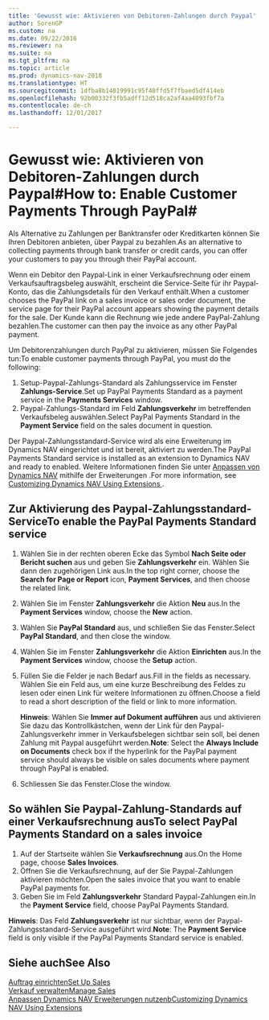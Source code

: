 ```yaml
---
title: 'Gewusst wie: Aktivieren von Debitoren-Zahlungen durch Paypal'
author: SorenGP
ms.custom: na
ms.date: 09/22/2016
ms.reviewer: na
ms.suite: na
ms.tgt_pltfrm: na
ms.topic: article
ms.prod: dynamics-nav-2018
ms.translationtype: HT
ms.sourcegitcommit: 1dfba8b14019991c95f40ffd5f7fbaed5df414eb
ms.openlocfilehash: 92b00332f3fb5adff12d518ca2af4aa4093fbf7a
ms.contentlocale: de-ch
ms.lasthandoff: 12/01/2017

---
```


# <a name="how-to-enable-customer-payments-through-paypal"></a><span data-ttu-id="6f7c9-102">Gewusst wie: Aktivieren von Debitoren-Zahlungen durch Paypal#</span><span class="sxs-lookup"><span data-stu-id="6f7c9-102">How to: Enable Customer Payments Through PayPal#</span></span>
<span data-ttu-id="6f7c9-103">Als Alternative zu Zahlungen per Banktransfer oder Kreditkarten können Sie Ihren Debitoren anbieten, über Paypal zu bezahlen.</span><span class="sxs-lookup"><span data-stu-id="6f7c9-103">As an alternative to collecting payments through bank transfer or credit cards, you can offer your customers to pay you through their PayPal account.</span></span>

<span data-ttu-id="6f7c9-104">Wenn ein Debitor den Paypal-Link in einer Verkaufsrechnung oder einem Verkaufsauftragsbeleg auswählt, erscheint die Service-Seite für ihr Paypal-Konto, das die Zahlungsdetails für den Verkauf enthält.</span><span class="sxs-lookup"><span data-stu-id="6f7c9-104">When a customer chooses the PayPal link on a sales invoice or sales order document, the service page for their PayPal account appears showing the payment details for the sale.</span></span> <span data-ttu-id="6f7c9-105">Der Kunde kann die Rechnung wie jede andere PayPal-Zahlung bezahlen.</span><span class="sxs-lookup"><span data-stu-id="6f7c9-105">The customer can then pay the invoice as any other PayPal payment.</span></span>

<span data-ttu-id="6f7c9-106">Um Debitorenzahlungen durch PayPal zu aktivieren, müssen Sie Folgendes tun:</span><span class="sxs-lookup"><span data-stu-id="6f7c9-106">To enable customer payments through PayPal, you must do the following:</span></span>

1. <span data-ttu-id="6f7c9-107">Setup-Paypal-Zahlungs-Standard als Zahlungsservice im Fenster **Zahlungs-Service**.</span><span class="sxs-lookup"><span data-stu-id="6f7c9-107">Set up PayPal Payments Standard as a payment service in the **Payments Services** window.</span></span>
2. <span data-ttu-id="6f7c9-108">Paypal-Zahlungs-Standard im Feld **Zahlungsverkehr** im betreffenden Verkaufsbeleg auswählen.</span><span class="sxs-lookup"><span data-stu-id="6f7c9-108">Select PayPal Payments Standard in the **Payment Service** field on the sales document in question.</span></span>

<span data-ttu-id="6f7c9-109">Der Paypal-Zahlungsstandard-Service wird als eine Erweiterung im Dynamics NAV eingerichtet und ist bereit, aktiviert zu werden.</span><span class="sxs-lookup"><span data-stu-id="6f7c9-109">The PayPal Payments Standard service is installed as an extension to Dynamics NAV and ready to enabled.</span></span> <span data-ttu-id="6f7c9-110">Weitere Informationen finden Sie unter [Anpassen von Dynamics NAV](ui-extensions.md) mithilfe der Erweiterungen .</span><span class="sxs-lookup"><span data-stu-id="6f7c9-110">For more information, see [Customizing Dynamics NAV Using Extensions ](ui-extensions.md).</span></span>

## <a name="to-enable-the-paypal-payments-standard-service"></a><span data-ttu-id="6f7c9-111">Zur Aktivierung des Paypal-Zahlungsstandard-Service</span><span class="sxs-lookup"><span data-stu-id="6f7c9-111">To enable the PayPal Payments Standard service</span></span>
1. <span data-ttu-id="6f7c9-112">Wählen Sie in der rechten oberen Ecke das Symbol **Nach Seite oder Bericht suchen** aus und geben Sie **Zahlungsverkehr** ein. Wählen Sie dann den zugehörigen Link aus.</span><span class="sxs-lookup"><span data-stu-id="6f7c9-112">In the top right corner, choose the **Search for Page or Report** icon, **Payment Services**, and then choose the related link.</span></span>  
2. <span data-ttu-id="6f7c9-113">Wählen Sie im Fenster **Zahlungsverkehr** die Aktion **Neu** aus.</span><span class="sxs-lookup"><span data-stu-id="6f7c9-113">In the **Payment Services** window, choose the **New** action.</span></span>
3. <span data-ttu-id="6f7c9-114">Wählen Sie **PayPal Standard** aus, und schließen Sie das Fenster.</span><span class="sxs-lookup"><span data-stu-id="6f7c9-114">Select **PayPal Standard**, and then close the window.</span></span>
4. <span data-ttu-id="6f7c9-115">Wählen Sie im Fenster **Zahlungsverkehr** die Aktion **Einrichten** aus.</span><span class="sxs-lookup"><span data-stu-id="6f7c9-115">In the **Payment Services** window, choose the **Setup** action.</span></span>
5. <span data-ttu-id="6f7c9-116">Füllen Sie die Felder je nach Bedarf aus.</span><span class="sxs-lookup"><span data-stu-id="6f7c9-116">Fill in the fields as necessary.</span></span> <span data-ttu-id="6f7c9-117">Wählen Sie ein Feld aus, um eine kurze Beschreibung des Feldes zu lesen oder einen Link für weitere Informationen zu öffnen.</span><span class="sxs-lookup"><span data-stu-id="6f7c9-117">Choose a field to read a short description of the field or link to more information.</span></span>

    <span data-ttu-id="6f7c9-118">**Hinweis**: Wählen Sie **Immer auf Dokument aufführen** aus und aktivieren Sie dazu das Kontrollkästchen, wenn der Link für den Paypal-Zahlungsverkehr immer in Verkaufsbelegen sichtbar sein soll, bei denen Zahlung mit Paypal ausgeführt werden.</span><span class="sxs-lookup"><span data-stu-id="6f7c9-118">**Note**: Select the **Always Include on Documents** check box if the hyperlink for the PayPal payment service should always be visible on sales documents where payment through PayPal is enabled.</span></span>

6. <span data-ttu-id="6f7c9-119">Schliessen Sie das Fenster.</span><span class="sxs-lookup"><span data-stu-id="6f7c9-119">Close the window.</span></span>

## <a name="to-select-paypal-payments-standard-on-a-sales-invoice"></a><span data-ttu-id="6f7c9-120">So wählen Sie Paypal-Zahlung-Standards auf einer Verkaufsrechnung aus</span><span class="sxs-lookup"><span data-stu-id="6f7c9-120">To select PayPal Payments Standard on a sales invoice</span></span>
1. <span data-ttu-id="6f7c9-121">Auf der Startseite wählen Sie **Verkaufsrechnung** aus.</span><span class="sxs-lookup"><span data-stu-id="6f7c9-121">On the Home page, choose **Sales Invoices**.</span></span>
2. <span data-ttu-id="6f7c9-122">Öffnen Sie die Verkaufsrechnung, auf der Sie Paypal-Zahlungen aktivieren möchten.</span><span class="sxs-lookup"><span data-stu-id="6f7c9-122">Open the sales invoice that you want to enable PayPal payments for.</span></span>
3. <span data-ttu-id="6f7c9-123">Geben Sie im Feld **Zahlungsverkehr** Standard Paypal-Zahlungen ein.</span><span class="sxs-lookup"><span data-stu-id="6f7c9-123">In the **Payment Service** field, choose PayPal Payments Standard.</span></span>

<span data-ttu-id="6f7c9-124">**Hinweis**: Das Feld **Zahlungsverkehr** ist nur sichtbar, wenn der Paypal-Zahlungsstandard-Service ausgeführt wird.</span><span class="sxs-lookup"><span data-stu-id="6f7c9-124">**Note**: The **Payment Service** field is only visible if the PayPal Payments Standard service is enabled.</span></span>   

## <a name="see-also"></a><span data-ttu-id="6f7c9-125">Siehe auch</span><span class="sxs-lookup"><span data-stu-id="6f7c9-125">See Also</span></span>  
[<span data-ttu-id="6f7c9-126">Auftrag einrichten</span><span class="sxs-lookup"><span data-stu-id="6f7c9-126">Set Up Sales</span></span>](sales-setup-sales.md)  
[<span data-ttu-id="6f7c9-127">Verkauf verwalten</span><span class="sxs-lookup"><span data-stu-id="6f7c9-127">Manage Sales</span></span>](sales-manage-sales.md)  
[<span data-ttu-id="6f7c9-128">Anpassen Dynamics NAV Erweiterungen nutzenb</span><span class="sxs-lookup"><span data-stu-id="6f7c9-128">Customizing Dynamics NAV Using Extensions</span></span>](ui-extensions.md)

